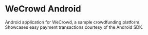 # WeCrowd Android
Android application for WeCrowd, a sample crowdfunding platform. Showcases easy payment transactions courtesy of the Android SDK.
